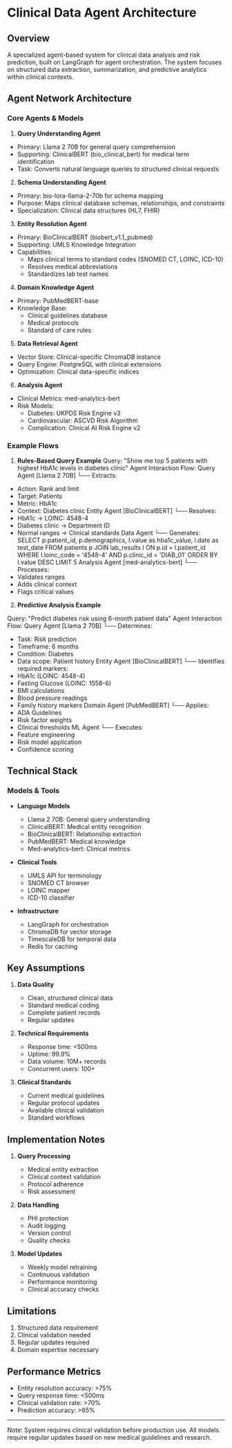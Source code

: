 # Clinical Data Agent Architecture

## Overview
A specialized agent-based system for clinical data analysis and risk prediction, built on LangGraph for agent orchestration. The system focuses on structured data extraction, summarization, and predictive analytics within clinical contexts.

## Agent Network Architecture

### Core Agents & Models
1. **Query Understanding Agent**
  - Primary: Llama 2 70B for general query comprehension
  - Supporting: ClinicalBERT (bio_clinical_bert) for medical term identification
  - Task: Converts natural language queries to structured clinical requests

2. **Schema Understanding Agent**
  - Primary: bio-lora-llama-2-70b for schema mapping
  - Purpose: Maps clinical database schemas, relationships, and constraints
  - Specialization: Clinical data structures (HL7, FHIR)

3. **Entity Resolution Agent**
  - Primary: BioClinicalBERT (biobert_v1.1_pubmed)
  - Supporting: UMLS Knowledge Integration
  - Capabilities:
    - Maps clinical terms to standard codes (SNOMED CT, LOINC, ICD-10)
    - Resolves medical abbreviations
    - Standardizes lab test names

4. **Domain Knowledge Agent**
  - Primary: PubMedBERT-base
  - Knowledge Base: 
    - Clinical guidelines database
    - Medical protocols
    - Standard of care rules

5. **Data Retrieval Agent**
  - Vector Store: Clinical-specific ChromaDB instance
  - Query Engine: PostgreSQL with clinical extensions
  - Optimization: Clinical data-specific indices

6. **Analysis Agent**
  - Clinical Metrics: med-analytics-bert
  - Risk Models: 
    - Diabetes: UKPDS Risk Engine v3
    - Cardiovascular: ASCVD Risk Algorithm
    - Complication: Clinical AI Risk Engine v2

### Example Flows

1. **Rules-Based Query Example**
Query: "Show me top 5 patients with highest HbA1c levels in diabetes clinic"
Agent Interaction Flow:
Query Agent [Llama 2 70B]
└── Extracts:
- Action: Rank and limit
- Target: Patients
- Metric: HbA1c
- Context: Diabetes clinic
Entity Agent [BioClinicalBERT]
└── Resolves:
- HbA1c → LOINC: 4548-4
- Diabetes clinic → Department ID
- Normal ranges → Clinical standards
Data Agent
└── Generates:
SELECT
p.patient_id,
p.demographics,
l.value as hba1c_value,
l.date as test_date
FROM patients p
JOIN lab_results l ON p.id = l.patient_id
WHERE l.loinc_code = '4548-4'
AND p.clinic_id = 'DIAB_01'
ORDER BY l.value DESC
LIMIT 5
Analysis Agent [med-analytics-bert]
└── Processes:
- Validates ranges
- Adds clinical context
- Flags critical values

2. **Predictive Analysis Example**

Query: "Predict diabetes risk using 6-month patient data"
Agent Interaction Flow:
Query Agent [Llama 2 70B]
└── Determines:
- Task: Risk prediction
- Timeframe: 6 months
- Condition: Diabetes
- Data scope: Patient history
Entity Agent [BioClinicalBERT]
└── Identifies required markers:
- HbA1c (LOINC: 4548-4)
- Fasting Glucose (LOINC: 1558-6)
- BMI calculations
- Blood pressure readings
- Family history markers
Domain Agent [PubMedBERT]
└── Applies:
- ADA Guidelines
- Risk factor weights
- Clinical thresholds
ML Agent
└── Executes:
- Feature engineering
- Risk model application
- Confidence scoring

## Technical Stack

### Models & Tools
- **Language Models**
  - Llama 2 70B: General query understanding
  - ClinicalBERT: Medical entity recognition
  - BioClinicalBERT: Relationship extraction
  - PubMedBERT: Medical knowledge
  - Med-analytics-bert: Clinical metrics

- **Clinical Tools**
  - UMLS API for terminology
  - SNOMED CT browser
  - LOINC mapper
  - ICD-10 classifier

- **Infrastructure**
  - LangGraph for orchestration
  - ChromaDB for vector storage
  - TimescaleDB for temporal data
  - Redis for caching

## Key Assumptions

1. **Data Quality**
   - Clean, structured clinical data
   - Standard medical coding
   - Complete patient records
   - Regular updates

2. **Technical Requirements**
   - Response time: <500ms
   - Uptime: 99.9%
   - Data volume: 10M+ records
   - Concurrent users: 100+

3. **Clinical Standards**
   - Current medical guidelines
   - Regular protocol updates
   - Available clinical validation
   - Standard workflows

## Implementation Notes

1. **Query Processing**
   - Medical entity extraction
   - Clinical context validation
   - Protocol adherence
   - Risk assessment

2. **Data Handling**
   - PHI protection
   - Audit logging
   - Version control
   - Quality checks

3. **Model Updates**
   - Weekly model retraining
   - Continuous validation
   - Performance monitoring
   - Clinical accuracy checks

## Limitations
1. Structured data requirement
2. Clinical validation needed
3. Regular updates required
4. Domain expertise necessary

## Performance Metrics
- Entity resolution accuracy: >75%
- Query response time: <500ms
- Clinical validation rate: >70%
- Prediction accuracy: >65%

---

Note: System requires clinical validation before production use. All models require regular updates based on new medical guidelines and research.
